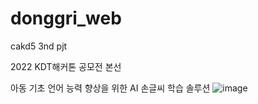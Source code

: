 # donggri_web

cakd5 3nd pjt

2022 KDT해커톤 공모전 본선

아동 기초 언어 능력 향상을 위한 AI 손글씨 학습 솔루션
![image](https://user-images.githubusercontent.com/96643911/181426002-7fd0d170-9b9e-4a96-9d22-06ff7fc8b98c.png)
